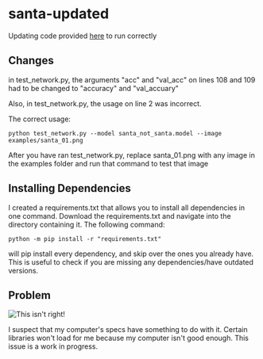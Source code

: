 # santa-updated
Updating code provided [here](https://www.pyimagesearch.com/2017/12/11/image-classification-with-keras-and-deep-learning/) to run correctly

## Changes

in test_network.py, the arguments "acc" and "val_acc" on lines 108 and 109 had to be changed to "accuracy" and "val_accuary"

Also, in test_network.py, the usage on line 2 was incorrect. 

The correct usage:  
  
```python test_network.py --model santa_not_santa.model --image examples/santa_01.png```  
  
After you have ran test_network.py, replace santa_01.png with any image in the examples folder and run that command to test that image 


## Installing Dependencies 
I created a requirements.txt that allows you to install all dependencies in one command. 
Download the requirements.txt and navigate into the directory containing it. The following command:  
  
```python -m pip install -r "requirements.txt"```  
  
will pip install every dependency, and skip over the ones you already have. This is useful to check if you are missing any dependencies/have outdated versions. 

## Problem 

![This isn't right!](machine_learning_bad.png)

I suspect that my computer's specs have something to do with it. Certain libraries won't load for me because my computer isn't good enough. This issue is a work in progress. 
